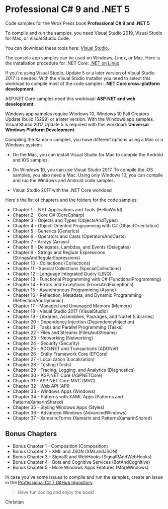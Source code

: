 
# Professional C# 9 and .NET 5

Code samples for the Wrox Press book **Professional C# 9 and .NET 5**

To compile and run the samples, you need Visual Studio 2019, Visual Studio for Mac, or Visual Studio Code. 

You can download these tools here: [Visual Studio](https://www.visualstudio.com/).

The console app samples can be used on Windows, Linux, or Mac. Here is the installation procedure for .NET Core: [.NET on Linux](https://www.microsoft.com/net/core)

If you're using Visual Studio, Update 5 or a later version of Visual Studio 2017 is needed. With the Visual Studio Installer you need to select this workload to compile most of the code samples: **.NET Core cross-platform development**.

ASP.NET Core samples need this workload: **ASP.NET and web development**.

Windows app samples require Windows 10, Windows 10 Fall Creators Update (build 16299) or a later version. With the Windows app samples, Visual Studio 2017 Update 5 is required with this workload: **Universal Windows Platform Development**.

Compiling the Xamarin samples, you have different options using a Mac or a Windows system:
* On the Mac, you can install Visual Studio for Mac to compile the Android and iOS samples.
* On Windows 10, you can use Visual Studio 2017. To compile the iOS samples, you also need a Mac. Using only Windows 10, you can compile and run the Windows and Android code samples.

* Visual Studio 2017 with the .NET Core workload

Here's the list of chapters and the folders for the code samples:

* Chapter 1 - .NET Applications and Tools (HelloWorld)
* Chapter 2 - Core C# (CoreCsharp)
* Chapter 3 - Objects and Types (ObjectsAndTypes)
* Chapter 4 - Object-Oriented Programming with C# (ObjectOrientation)
* Chapter 5 - Generics (Generics)
* Chapter 6 - Operators and Casts (OperatorsAndCasts)
* Chapter 7 - Arrays (Arrays)
* Chapter 8 - Delegates, Lambdas, and Events (Delegates)
* Chapter 9 - Strings and Regluar Expressions (StringsAndRegularExpressions)
* Chapter 10 - Collections (Collections)
* Chapter 11 - Special Collections (SpecialCollections)
* Chapter 12 - Language Integrated Query (LINQ)
* Chapter 13 - Functional Programming with C# (FunctionalProgramming)
* Chapter 14 - Errors and Exceptions (ErrorsAndExceptions)
* Chapter 15 - Asynchronous Programming (Async)
* Chapter 16 - Reflection, Metadata, and Dynamic Programming (ReflectionAndDynamic)
* Chapter 17 - Managed and Umanaged Memory (Memory)
* Chapter 18 - Visual Studio 2017 (VisualStudio)
* Chapter 19 - Libraries, Assemblies, Packages, and NuGet (Libraries)
* Chapter 20 - Dependency Injection (DependencyInjection)
* Chapter 21 - Tasks and Parallel Programming (Tasks)
* Chapter 22 - Files and Streams (FilesAndStreams)
* Chapter 23 - Networking (Networking)
* Chapter 24 - Security (Security)
* Chapter 25 - ADO.NET and Transactions (ADONet)
* Chapter 26 - Entity Framework Core (EFCore)
* Chapter 27 - Localization (Localization)
* Chapter 28 - Testing (Tests)
* Chapter 29 - Tracing, Logging, and Analytics (Diagnostics)
* Chapter 30 - ASP.NET Core (ASPNETCore)
* Chapter 31 - ASP.NET Core MVC (MVC)
* Chapter 32 - Web API (API)
* Chapter 33 - Windows Apps (Windows)
* Chapter 34 - Patterns with XAML Apps (Patterns and PatternsXamarinShared)
* Chapter 35 - Styling Windows Apps (Styles)
* Chapter 36 - Advanced Windows (AdvancedWindows)
* Chapter 37 - Xamarin.Forms (Xamarin and PatternsXamarinShared)

## Bonus Chapters

* Bonus Chapter 1 - Composition (Composition)
* Bonus Chapter 2 - XML and JSON (XMLandJSON)
* Bonus Chapter 3 - SignalR and WebHooks (SignalRAndWebHooks)
* Bonus Chapter 4 - Bots and Cognitive Services (BotAndCognitive)
* Bonus Chapter 5 - More Windows Apps Features (MoreWindows)

In case you've some issues to compile and run the samples, create an issue in the [Professional C# 7 GitHub repository](https://github.com/ProfessionalCSharp/ProfessionalCSharp7).

> Have fun coding and enjoy the book!

Christian
